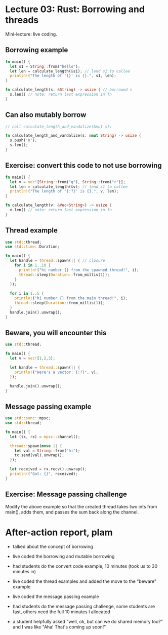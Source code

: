 # Lecture 03: Rust: Borrowing and threads

Mini-lecture: live coding.

## Borrowing example

```rust
fn main() {
  let s1 = String::from("hello");
  let len = calculate_length(&s1); // lend s1 to callee
  println!("The length of '{}' is {}.", s1, len);
}

fn calculate_length(s: &String) -> usize { // borrowed s
  s.len() // note: return last expression in fn
}
```

## Can also mutably borrow

```rust
// call calculate_length_and_vandalize(&mut s);

fn calculate_length_and_vandalize(s: &mut String) -> usize {
  s.push('0');
  s.len();
}
```

## Exercise: convert this code to not use borrowing

```rust
fn main() {
  let v = vec![String::from("q"), String::from("r")];
  let len = calculate_length(&v); // lend s1 to callee
  println!("The length of '{:?}' is {}.", v, len);
}

fn calculate_length(v: &Vec<String>) -> usize {
  v.len() // note: return last expression in fn
}
```

## Thread example

```rust
use std::thread;
use std::time::Duration;

fn main() {
  let handle = thread::spawn(|| { // closure
    for i in 1..10 {
      println!("hi number {} from the spawned thread!", i);
      thread::sleep(Duration::from_millis(1));
    }
  });
  
  for i in 1..5 {
    println!("hi number {} from the main thread!", i);
    thread::sleep(Duration::from_millis(1));
  }
  handle.join().unwrap();
}
```

## Beware, you will encounter this

```rust
use std::thread;

fn main() {
  let v = vec![1,2,3];

  let handle = thread::spawn(|| {
    println!("Here's a vector: {:?}", v);
  });

  handle.join().unwrap();
}
```

## Message passing example

```rust
use std::sync::mpsc;
use std::thread;

fn main() {
  let (tx, rx) = mpsc::channel();

  thread::spawn(move || {
    let val = String::from("hi");
    tx.send(val).unwrap();
  });

  let received = rx.recv().unwrap();
  println!("Got: {}", received);
}
```

## Exercise: Message passing challenge

Modify the above example so that the created thread takes two ints
from main(), adds them, and passes the sum back along the channel.

# After-action report, plam

* talked about the concept of borrowing
* live coded the borrowing and mutable borrowing
* had students do the convert code example, 10 minutes (took us to 30 minutes in)

* live coded the thread examples and added the move to the "beware" example
* live coded the message passing example
* had students do the message passing challenge, some students are fast, others need the full 10 minutes I allocated
* a student helpfully asked "well, ok, but can we do shared memory too?" and I was like "Aha! That's coming up soon!"
